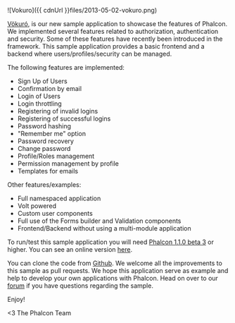 ![Vokuro]({{ cdnUrl }}files/2013-05-02-vokuro.png)

[Vökuró](https://vokuro.phalconphp.com/), is our new sample application to showcase the features of Phalcon. ​We implemented several features related to authorization​, authentication ​ and security. Some of the​se features have recently been introduced in the framework. This sample application ​provides a basic frontend and a backend where users/profiles/security can be managed.

The following features are implemented:

- Sign Up of Users
- Confirmation by email
- Login of Users
- Login throttling
- Registering of invalid logins
- Registering of successful logins
- Password hashing
- "Remember me" option
- Password recovery
- Change password
- Profile/Roles management
- Permission management by profile
- Templates for emails

Other features/examples:

- Full namespaced application
- Volt powered
- Custom user components
- Full use of the Forms builder and Validation components
- Frontend/Backend without using a multi-module application

​To run/test this sample application you will need [Phalcon 1.1.0 beta 3](https://phalconphp.com/download) or ​higher. You can see an online version [here](https://vokuro.phalconphp.com).

You can clone the code from [Github](http://github.com/phalcon/vokuro). We welcome all the improvements to this sample as pull requests. We hope this application serve as example and help to develop your own applications with Phalcon. Head on over to our [forum](https://forum.phalconphp.com) if you have questions regarding the sample.

Enjoy!


<3 The Phalcon Team
